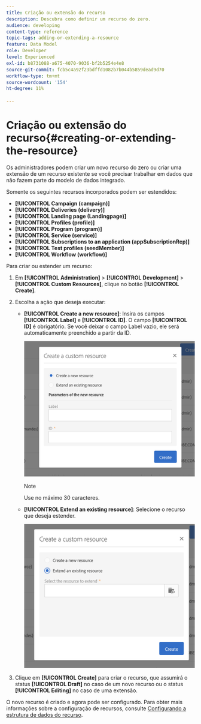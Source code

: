 ```yaml
---
title: Criação ou extensão do recurso
description: Descubra como definir um recurso do zero.
audience: developing
content-type: reference
topic-tags: adding-or-extending-a-resource
feature: Data Model
role: Developer
level: Experienced
exl-id: b8731088-a675-4070-9036-bf2b5254e4e8
source-git-commit: fcb5c4a92f23bdffd1082b7b044b5859dead9d70
workflow-type: tm+mt
source-wordcount: '154'
ht-degree: 11%

---
```


# Criação ou extensão do recurso{#creating-or-extending-the-resource}

Os administradores podem criar um novo recurso do zero ou criar uma extensão de um recurso existente se você precisar trabalhar em dados que não fazem parte do modelo de dados integrado.

Somente os seguintes recursos incorporados podem ser estendidos:

* **[!UICONTROL Campaign (campaign)]**
* **[!UICONTROL Deliveries (delivery)]**
* **[!UICONTROL Landing page (Landingpage)]**
* **[!UICONTROL Profiles (profile)]**
* **[!UICONTROL Program (program)]**
* **[!UICONTROL Service (service)]**
* **[!UICONTROL Subscriptions to an application (appSubscriptionRcp)]**
* **[!UICONTROL Test profiles (seedMember)]**
* **[!UICONTROL Workflow (workflow)]**

Para criar ou estender um recurso:

1. Em **[!UICONTROL Administration]** > **[!UICONTROL Development]** > **[!UICONTROL Custom Resources]**, clique no botão **[!UICONTROL Create]**.
1. Escolha a ação que deseja executar:

   * **[!UICONTROL Create a new resource]**: Insira os campos **[!UICONTROL Label]** e **[!UICONTROL ID]**. O campo **[!UICONTROL ID]** é obrigatório. Se você deixar o campo Label vazio, ele será automaticamente preenchido a partir da ID.

     ![](assets/schema_extension_2.png)

     >[!NOTE]
     >
     >Use no máximo 30 caracteres.

   * **[!UICONTROL Extend an existing resource]**: Selecione o recurso que deseja estender.

     ![](assets/schema_extension_10.png)

1. Clique em **[!UICONTROL Create]** para criar o recurso, que assumirá o status **[!UICONTROL Draft]** no caso de um novo recurso ou o status **[!UICONTROL Editing]** no caso de uma extensão.

O novo recurso é criado e agora pode ser configurado. Para obter mais informações sobre a configuração de recursos, consulte [Configurando a estrutura de dados do recurso](../../developing/using/configuring-the-resource-s-data-structure.md).
